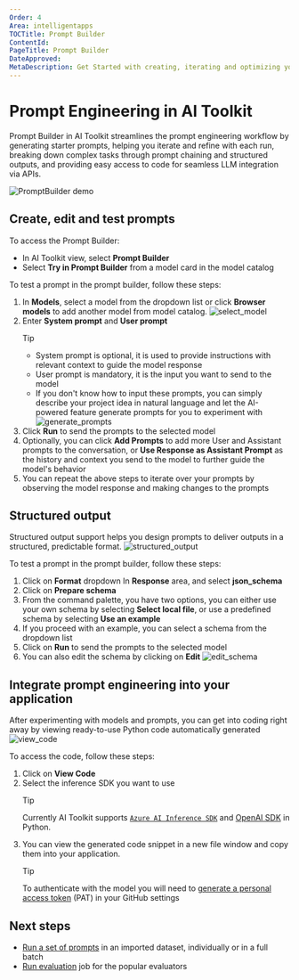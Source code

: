 ```yaml
---
Order: 4
Area: intelligentapps
TOCTitle: Prompt Builder
ContentId:
PageTitle: Prompt Builder
DateApproved:
MetaDescription: Get Started with creating, iterating and optimizing your prompts in AI Toolkit.
---
```

# Prompt Engineering in AI Toolkit

Prompt Builder in AI Toolkit streamlines the prompt engineering workflow by generating starter prompts, helping you iterate and refine with each run, breaking down complex tasks through prompt chaining and structured outputs, and providing easy access to code for seamless LLM integration via APIs.

![PromptBuilder demo](./images/promptbuilder/promptbuilder.gif)

## Create, edit and test prompts

To access the Prompt Builder:
- In AI Toolkit view, select **Prompt Builder**
- Select **Try in Prompt Builder** from a model card in the model catalog

To test a prompt in the prompt builder, follow these steps:
1. In **Models**, select a model from the dropdown list or click **Browser models** to add another model from model catalog.
    ![select_model](./images/promptbuilder/s1_models.png)
2. Enter **System prompt** and **User prompt**
   > [!TIP]
   > - System prompt is optional, it is used to provide instructions with relevant context to guide the model response
   > - User prompt is mandatory, it is the input you want to send to the model
   > - If you don't know how to input these prompts, you can simply describe your project idea in natural language and let the AI-powered feature generate prompts for you to experiment with
   > ![generate_prompts](./images/promptbuilder/generate_prompt.gif)
3. Click **Run** to send the prompts to the selected model
4. Optionally, you can click **Add Prompts** to add more User and Assistant prompts to the conversation, or **Use Response as Assistant Prompt** as the history and context you send to the model to further guide the model's behavior
5. You can repeat the above steps to iterate over your prompts by observing the model response and making changes to the prompts

## Structured output

Structured output support helps you design prompts to deliver outputs in a structured, predictable format.
![structured_output](./images/promptbuilder/structured_output.gif)

To test a prompt in the prompt builder, follow these steps:

1. Click on **Format** dropdown In **Response** area, and select **json_schema**
2. Click on **Prepare schema**
3. From the command palette, you have two options, you can either use your own schema by selecting **Select local file**, or use a predefined schema by selecting **Use an example**
4. If you proceed with an example, you can select a schema from the dropdown list
5. Click on **Run** to send the prompts to the selected model
6. You can also edit the schema by clicking on **Edit**
   ![edit_schema](./images/promptbuilder/edit_schema.png)

## Integrate prompt engineering into your application
After experimenting with models and prompts, you can get into coding right away by viewing ready-to-use Python code automatically generated
![view_code](./images/promptbuilder/view_code.gif)

To access the code, follow these steps:
1. Click on **View Code**
2. Select the inference SDK you want to use
   > [!TIP]
   > Currently AI Toolkit supports [`Azure AI Inference SDK`](https://learn.microsoft.com/python/api/overview/azure/ai-inference-readme?view=azure-python-preview) and [OpenAI SDK](https://platform.openai.com/docs/libraries) in Python.
3. You can view the generated code snippet in a new file window and copy them into your application.
   > [!TIP]
   > To authenticate with the model you will need to [generate a personal access token](https://docs.github.com/en/authentication/keeping-your-account-and-data-secure/managing-your-personal-access-tokens) (PAT) in your GitHub settings

## Next steps

- [Run a set of prompts](/docs/intelligentapps/bulkrun.md) in an imported dataset, individually or in a full batch
- [Run evaluation](/docs/intelligentapps/evaluation.md) job for the popular evaluators